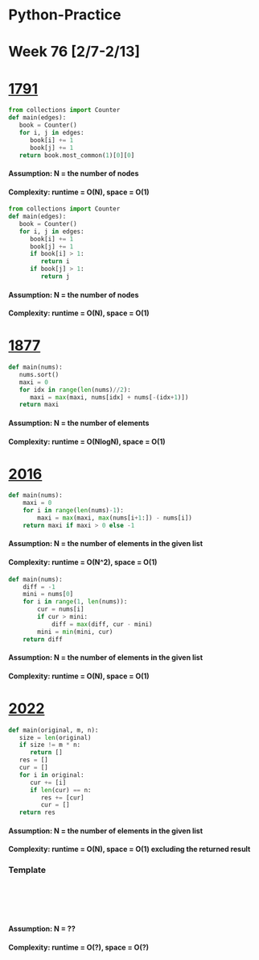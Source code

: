 # Python-Practice

# Week 76 [2/7-2/13]

# [1791](https://leetcode.com/problems/find-center-of-star-graph/)
```python
from collections import Counter
def main(edges):
   book = Counter()
   for i, j in edges:
      book[i] += 1
      book[j] += 1
   return book.most_common(1)[0][0]
```
#### Assumption: N = the number of nodes
#### Complexity: runtime = O(N), space = O(1)
```python
from collections import Counter
def main(edges):
   book = Counter()
   for i, j in edges:
      book[i] += 1
      book[j] += 1
      if book[i] > 1:
         return i
      if book[j] > 1:
         return j
```
#### Assumption: N = the number of nodes
#### Complexity: runtime = O(N), space = O(1)

# [1877](https://leetcode.com/problems/minimize-maximum-pair-sum-in-array/)
```python
def main(nums):
   nums.sort()
   maxi = 0
   for idx in range(len(nums)//2):
      maxi = max(maxi, nums[idx] + nums[-(idx+1)])
   return maxi
```
#### Assumption: N = the number of elements
#### Complexity: runtime = O(NlogN), space = O(1)

# [2016](https://leetcode.com/problems/maximum-difference-between-increasing-elements/)
```python
def main(nums):
    maxi = 0
    for i in range(len(nums)-1):
        maxi = max(maxi, max(nums[i+1:]) - nums[i])
    return maxi if maxi > 0 else -1
```
#### Assumption: N = the number of elements in the given list
#### Complexity: runtime = O(N^2), space = O(1)
```python
def main(nums):
    diff = -1
    mini = nums[0]
    for i in range(1, len(nums)):
        cur = nums[i]
        if cur > mini:
            diff = max(diff, cur - mini)
        mini = min(mini, cur)
    return diff
```
#### Assumption: N = the number of elements in the given list
#### Complexity: runtime = O(N), space = O(1)

# [2022](https://leetcode.com/problems/convert-1d-array-into-2d-array/)
```python
def main(original, m, n):
   size = len(original)
   if size != m * n:
      return []
   res = []
   cur = []
   for i in original:
      cur += [i]
      if len(cur) == n:
         res += [cur]
         cur = []
   return res
```
#### Assumption: N = the number of elements in the given list
#### Complexity: runtime = O(N), space = O(1) excluding the returned result

### Template
# []()
```sql
```

# []()
```python
```
#### Assumption: N = ??
#### Complexity: runtime = O(?), space = O(?)
